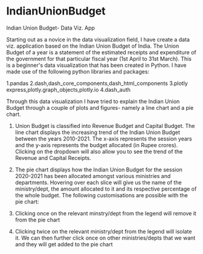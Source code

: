 # IndianUnionBudget

Indian Union Budget- Data Viz. App

Starting out as a novice in the data visualization field, I have create a data viz. application based on the Indian Union Budget of India. The Union Budget of a year is a statement of the estimated receipts and expenditure of the government for that particular fiscal year (1st April to 31st March). This is a beginner's data visualization that has been created in Python. I have made use of the following python libraries and packages:

1.pandas
2.dash,dash_core_components,dash_html_components 
3.plotly express,plotly.graph_objects,plotly.io
4.dash_auth

Through this data visualization I have tried to explain the Indian Union Budget through a couple of plots and figures- namely a line chart and a pie chart. 

1. Union Budget is classified into Revenue Budget and Capital Budget. The line chart displays the increasing trend of the Indian Union Budget between the years 2010-2021. The x-axis represents the session years and the y-axis represents the budget allocated (in Rupee crores). Clicking on the dropdown will also allow you to see the trend of the Revenue and Capital Receipts.

2. The pie chart displays how the Indian Union Budget for the session 2020-2021 has been allocated amongst various ministries and departments. Hovering over each slice will give us the name of the ministry/dept, the amount allocated to it and its respective percentage of the whole budget. The following customisations are possible with the pie chart:
1. Clicking once on the relevant minstry/dept from the legend will remove it from the pie chart
2. Clicking twice on the relevant ministry/dept from the legend will isolate it. We can then further click once on other ministries/depts that we want and they will get added to the pie chart

